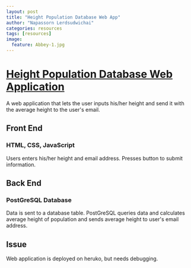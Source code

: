 ```yaml
---
layout: post
title: "Height Population Database Web App"
author: "Napassorn Lerdsudwichai"
categories: resources
tags: [resources]
image:
  feature: Abbey-1.jpg
---
```


# [Height Population Database Web Application](https://github.com/napassornl/Height-Population-Web-Application)
A web application that lets the user inputs his/her height and send it with the average height to the user's email.

## Front End
### HTML, CSS, JavaScript
Users enters his/her height and email address. Presses button to submit information.


## Back End
### PostGreSQL Database 
Data is sent to a database table. PostGreSQL queries data and calculates average height of population and sends average height to user's email address.

## Issue
Web application is deployed on heruko, but needs debugging.
